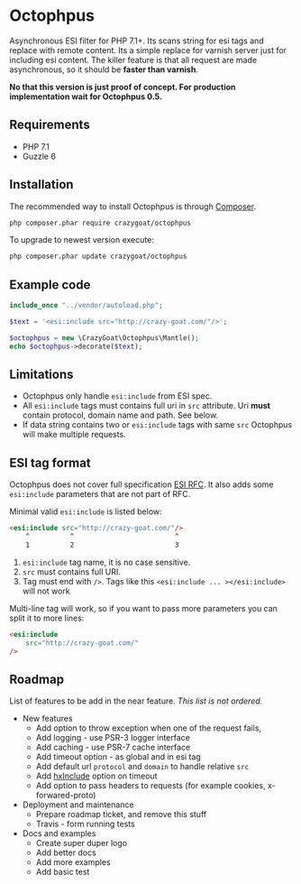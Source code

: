 # Octophpus
Asynchronous ESI filter for PHP 7.1+. Its scans string for esi tags 
and replace with remote content. Its a simple replace for varnish server just for 
including esi content. The killer feature is that all request are made 
asynchronous, so it should be **faster than varnish**.

**No that this version is just proof of concept. For production implementation 
wait for Octophpus 0.5.**

## Requirements 
* PHP 7.1
* Guzzle 6 

## Installation

The recommended way to install Octophpus is through [Composer](http://getcomposer.org).

```bash
php composer.phar require crazygoat/octophpus
```

To upgrade to newest version execute:

```bash
php composer.phar update crazygoat/octophpus
```

## Example code

```php
include_once "../vendor/autoload.php";

$text = '<esi:include src="http://crazy-goat.com/"/>';

$octophpus = new \CrazyGoat\Octophpus\Mantle();
echo $octophpus->decorate($text);
```

## Limitations

* Octophpus only handle `esi:include` from ESI spec. 
* All `esi:include` tags must contains full uri in `src` attribute. Uri
  **must** contain protocol, domain name and path. See below.
* If data string contains two or `esi:include` tags with same `src` Octophpus
  will make multiple requests.

## ESI tag format

Octophpus does not cover full specification [ESI RFC](https://www.w3.org/TR/esi-lang).
It also adds some `esi:include` parameters that are not part of RFC.

Minimal valid `esi:include` is listed below:
```html
<esi:include src="http://crazy-goat.com/"/>
    ^          ^                         ^
    1          2                         3
```
 1. `esi:include` tag name, it is no case sensitive.
 1. `src` must contains full URI.
 1. Tag must end with `/>`. Tags like this `<esi:include ... ></esi:include>`
 will not work

Multi-line tag will work, so if you want to pass more parameters you can split it
to more lines:

```html
<esi:include 
    src="http://crazy-goat.com/"
/>
```
## Roadmap

List of features to be add in the near feature. _This list is not ordered._

* New features
    * Add option to throw exception when one of the request fails,
    * Add logging - use PSR-3 logger interface
    * Add caching - use PSR-7 cache interface
    * Add timeout option - as global and in esi tag
    * Add default url `protocol` and `domain` to handle relative `src`
    * Add [hxInclude](http://mnot.github.io/hinclude/) option on timeout
    * Add option to pass headers to requests (for example cookies, x-forwared-proto)
* Deployment and maintenance
    * Prepare roadmap ticket, and remove this stuff
    * Travis - form running tests
* Docs and examples
    * Create super duper logo
    * Add better docs
    * Add more examples
    * Add basic test
